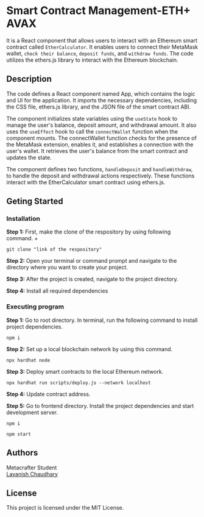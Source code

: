 # Smart Contract Management-ETH+  AVAX
It is a React component that allows users to interact with an Ethereum smart contract called `EtherCalculator`. It enables users to connect their MetaMask wallet, `check their balance`, `deposit funds`, and `withdraw funds`. The code utilizes the ethers.js library to interact with the Ethereum blockchain.
## Description
The code defines a React component named App, which contains the logic and UI for the application. It imports the necessary dependencies, including the CSS file, ethers.js library, and the JSON file of the smart contract ABI.  

The component initializes state variables using the `useState` hook to manage the user's balance, deposit amount, and withdrawal amount. It also uses the `useEffect` hook to call the `connectWallet` function when the component mounts. The connectWallet function checks for the presence of the MetaMask extension, enables it, and establishes a connection with the user's wallet. It retrieves the user's balance from the smart contract and updates the state.  

The component defines two functions, `handleDeposit` and `handleWithdraw`, to handle the deposit and withdrawal actions respectively. These functions interact with the EtherCalculator smart contract using ethers.js.
## Geting Started
### Installation
**Step 1:** First, make the clone of the respository by using following command.          +
```
git clone "link of the respository"
```

**Step 2:** Open your terminal or command prompt and navigate to the directory where you want to create your project.

**Step 3:** After the project is created, navigate to the project directory.       

**Step 4:** Install all required dependencies
### Executing program
 **Step 1:** Go to root directory. In terminal, run the following command to install project dependencies.
 ```
npm i
```

**Step 2:** Set up a local blockchain network by using this command.
```
npx hardhat node
```

**Step 3:** Deploy smart contracts to the local Ethereum network.
```
npx hardhat run scripts/deploy.js --network localhost
```

**Step 4:** Update contract address.           

**Step 5:** Go to frontend directory. Install the project dependencies and start development server.
```
npm i
```
```
npm start
```
## Authors
Metacrafter Student   
[Lavanish Chaudhary](https://www.linkedin.com/in/lavanish-chaudhary/)
## License
This project is licensed under the MIT License.
